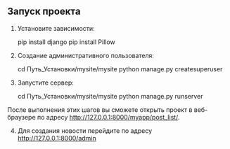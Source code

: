 ## Запуск проекта

1. Установите зависимости:

    pip install django
    pip install Pillow

2. Создание административного пользователя:

    cd Путь_Установки/mysite/mysite
    python manage.py createsuperuser

3. Запустите сервер:

    cd Путь_Установки/mysite/mysite
    python manage.py runserver

После выполнения этих шагов вы сможете открыть проект в веб-браузере по адресу http://127.0.0.1:8000/myapp/post_list/.

4. Для создания новости перейдите по адресу http://127.0.0.1:8000/admin
